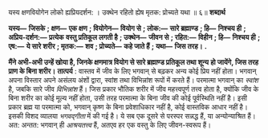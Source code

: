  

यस्य क्षणवियोगेन लोको ह्यप्रियदर्शन: । उक्थेन रहितो ह्येष मृतक: प्रोच्यते यथा ॥ ६॥ **शब्दार्थ** 

**यस्य—** **जिसके** **; क्षण—** **एक क्षण** **; वियोगेन—** **वियोग से** **; लोक:—** **सारे ब्रह्माण्ड** **; हि—** **निश्चय ही** **; अप्रिय-दर्शन:—** **प्रत्येक** **वस्तु प्रतिकूल लगती है** **; उक्थेन—** **जीवन से** **; रहित:—** **विहीन** **; हि—** **निश्चय ही** **; एष:—** **ये सारे शरीर** **; मृतक:—** **शव** **; प्रोच्यते—** **कहे जाते हैं** **; यथा—** **जिस तरह।** **.** 

**मैंने अभी-अभी उन्हें खोया है, जिनके क्षणमात्र वियोग से सारे ब्रह्माण्ड प्रतिकूल तथा शून्य** **हो जायेंगे, जिस तरह प्राण के बिना शरीर।** **तात्पर्य** : वास्तव में जीव के लिए भगवान् से बढ़कर अन्य कोई प्रिय नहीं होता। भगवान् अपना विस्तार अपने असंलय अंशों द्वारा, स्वांश तथा विभिन्नांश रूपों में करते हैं। परमात्मा भगवान् का *स्वांश* है, जबकि सारे जीव *विभिन्नांश* हैं। जिस प्रकार भौतिक शरीर में जीव महत्त्वपूर्ण तत्त्व होता है, क्योंकि जीव के बिना शरीर का कोई मूल्य नहीं होता, उसी तरह परमात्मा के बिना जीव की कोई पूर्वस्थिति नहीं है। इसी प्रकार ब्रह्म या परमात्मा को, भगवान् कृष्ण के बिना प्रवेशाधिकार नहीं है, कोई वास्तविक आधार नहीं है। इसकी विशद व्यालया *भगवद्गीता* में की गई है। ये सब एक दूसरे से परस्पर सन्नद्ध हैं, या अन्योन्याश्रित हैं। अत: अन्तत: भगवान् ही *आश्रयतत्त्व* हैं, अतएव हर एक वस्तु के लिए जीवन-स्वरूप हैं। 